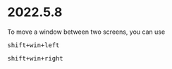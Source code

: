 # 2022.5.8

To move a window between two screens, you can use

<kbd>shift+win+left</kbd> 

<kbd>shift+win+right</kbd>